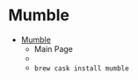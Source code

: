 # Mumble
- [Mumble](https://wiki.mumble.info/wiki/Main_Page)
  -  Main Page
  - 
  - `brew cask install mumble`
